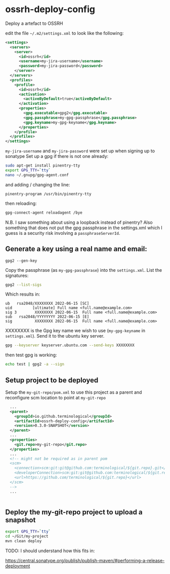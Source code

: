 # ossrh-deploy-config

Deploy a artefact to OSSRH

edit the file `~/.m2/settings.xml` to look like the following:

```XML
<settings>
  <servers>
    <server>
      <id>ossrh</id>
      <username>my-jira-username</username>
      <password>my-jira-password</password>
    </server>
  </servers>
  <profiles>
    <profile>
      <id>ossrh</id>
      <activation>
        <activeByDefault>true</activeByDefault>
      </activation>
      <properties>
        <gpg.executable>gpg2</gpg.executable>
        <gpg.passphrase>my-gpg-passphrase</gpg.passphrase>
        <gpg.keyname>my-gpg-keyname</gpg.keyname>
      </properties>
    </profile>
  </profiles>
</settings>

```

`my-jira-username` and `my-jira-password` were set up when signing up to sonatype
Set up a gpg if there is not one already:

```BASH
sudo apt-get install pinentry-tty
export GPG_TTY=`tty`
nano ~/.gnupg/gpg-agent.conf
```

and adding / changing the line:

```
pinentry-program /usr/bin/pinentry-tty
```

then reloading:

```BASH
gpg-connect-agent reloadagent /bye
```

N.B. I saw something about using a loopback instead of pinentry?
Also something that does not put the gpg passphrase in the settings.xml which I guess is 
a security risk involving a `passphraseServerId`.

## Generate a key using a real name and email:

```
gpg2 --gen-key

```

Copy the passphrase (as `my-gpg-passphrase`) into the `settings.xml`.
List the signatures:

```BASH
gpg2 --list-sigs
```

Which results in:

```
ub   rsa2048/XXXXXXXX 2022-06-15 [SC]
uid         [ultimate] Full name <full.name@example.com>
sig 3        XXXXXXXX 2022-06-15  Full name <full.name@example.com>
sub   rsa2048/YYYYYYYY 2022-06-15 [E]
sig          XXXXXXXX 2022-06-15  Full name <full.name@example.com>
```

XXXXXXXX is the Gpg key name we wish to use (`my-gpg-keyname` in `settings.xml`). Send it to the ubuntu key server.

```BASH
gpg --keyserver keyserver.ubuntu.com --send-keys XXXXXXXX
```

then test gpg is working:

```BASH
echo test | gpg2 -a --sign
```
## Setup project to be deployed

Setup the `my-git-repo/pom.xml` to use this project as a parent and reconfigure scm location to point at `my-git-repo`

```XML
  ...
  <parent>
    <groupId>io.github.terminological</groupId>
    <artifactId>ossrh-deploy-config</artifactId>
    <version>0.3.0-SNAPSHOT</version>
  </parent>
  ...
  <properties>
    <git.repo>my-git-repo</git.repo>
  </properties>
  ...
  <!-- might not be required as in parent pom
  <scm>
    <connection>scm:git:git@github.com:terminological/${git.repo}.git</connection>
    <developerConnection>scm:git:git@github.com:terminological/${git.repo}.git</developerConnection>
    <url>https://github.com/terminological/${git.repo}</url>
  </scm>
  -->
  ...
  
```
## Deploy the my-git-repo project to upload a snapshot

```BASH
export GPG_TTY=`tty`
cd ~/Git/my-project
mvn clean deploy
```

TODO: I should understand how this fits in:

https://central.sonatype.org/publish/publish-maven/#performing-a-release-deployment

